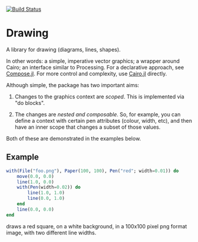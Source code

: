 [![Build Status](https://travis-ci.org/andrewcooke/Drawing.jl.svg?branch=master)](https://travis-ci.org/andrewcooke/Drawing.jl)

# Drawing

A library for drawing (diagrams, lines, shapes).

In other words: a simple, imperative vector graphics; a wrapper around Cairo;
an interface similar to Processing.  For a declarative approach, see
[Compose.jl](https://github.com/dcjones/Compose.jl).  For more control and
complexity, use [Cairo.jl](https://github.com/JuliaLang/Cairo.jl) directly.

Although simple, the package has two important aims:

1. Changes to the graphics context are *scoped*.  This is implemented via "do
   blocks".

2. The changes are *nested and composable*.  So, for example, you can define a
   context with certain pen attributes (colour, width, etc), and then have an
   inner scope that changes a subset of those values.

Both of these are demonstrated in the examples below.

## Example

```julia
with(File("foo.png"), Paper(100, 100), Pen("red"; width=0.01)) do
    move(0.0, 0.0)
    line(1.0, 0.0)
	with(Pen(width=0.02)) do
		line(1.0, 1.0)
		line(0.0, 1.0)
	end
    line(0.0, 0.0)
end
```

draws a red square, on a white background, in a 100x100 pixel png format
image, with two different line widths.
